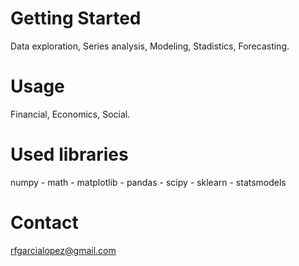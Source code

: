 # Getting Started
Data exploration, Series analysis, Modeling, Stadistics, Forecasting.

# Usage
Financial, Economics, Social.

# Used libraries
numpy - math - matplotlib - pandas - scipy - sklearn - statsmodels

# Contact
rfgarcialopez@gmail.com
